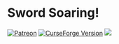 # Sword Soaring!
[![Patreon](https://img.shields.io/endpoint.svg?url=https%3A%2F%2Fshieldsio-patreon.vercel.app%2Fapi%3Fusername%3DTeam_Gaboj1%26type%3Dpatrons&style=flat-square&logoColor=white)](https://www.patreon.com/Team_Gaboj1)
[![CurseForge Version](http://cf.way2muchnoise.eu/versions/1011068_latest.svg)](https://www.curseforge.com/minecraft/mc-mods/sword-soaring)
[![](https://cf.way2muchnoise.eu/full_1011068_downloads.svg)](https://legacy.curseforge.com/minecraft/mc-mods/sword-soaring)
